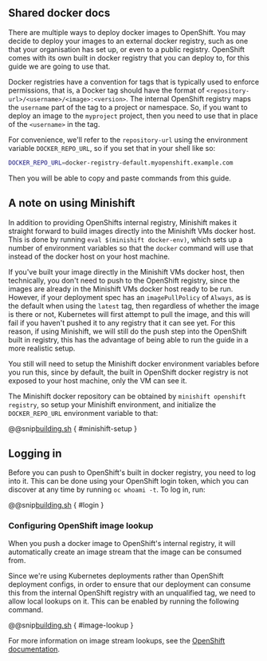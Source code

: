 ## Shared docker docs

<!--- #intro --->
There are multiple ways to deploy docker images to OpenShift. You may decide to deploy your images to an external docker registry, such as one that your organisation has set up, or even to a public registry. OpenShift comes with its own built in docker registry that you can deploy to, for this guide we are going to use that.

Docker registries have a convention for tags that is typically used to enforce permissions, that is, a Docker tag should have the format of `<repository-url>/<username>/<image>:<version>`. The internal OpenShift registry maps the `username` part of the tag to a project or namespace. So, if you want to deploy an image to the `myproject` project, then you need to use that in place of the `<username>` in the tag.

For convenience, we'll refer to the `repository-url` using the environment variable `DOCKER_REPO_URL`, so if you set that in your shell like so:

```sh
DOCKER_REPO_URL=docker-registry-default.myopenshift.example.com
```

Then you will be able to copy and paste commands from this guide.

## A note on using Minishift

In addition to providing OpenShifts internal registry, Minishift makes it straight forward to build images directly into the Minishift VMs docker host. This is done by running `eval $(minishift docker-env)`, which sets up a number of environment variables so that the `docker` command will use that instead of the docker host on your host machine.

If you've built your image directly in the Minishift VMs docker host, then technically, you don't need to push to the OpenShift registry, since the images are already in the Minishift VMs docker host ready to be run. However, if your deployment spec has an `imagePullPolicy` of `Always`, as is the default when using the `latest` tag, then regardless of whether the image is there or not, Kubernetes will first attempt to pull the image, and this will fail if you haven't pushed it to any registry that it can see yet. For this reason, if using Minishift, we will still do the push step into the OpenShift built in registry, this has the advantage of being able to run the guide in a more realistic setup.

You still will need to setup the Minishift docker environment variables before you run this, since by default, the built in OpenShift docker registry is not exposed to your host machine, only the VM can see it.

The Minishift docker repository can be obtained by `minishift openshift registry`, so setup your Minishift environment, and initialize the `DOCKER_REPO_URL` environment variable to that:

@@snip[building.sh](scripts/building.sh) { #minishift-setup }

## Logging in

Before you can push to OpenShift's built in docker registry, you need to log into it. This can be done using your OpenShift login token, which you can discover at any time by running `oc whoami -t`. To log in, run:

@@snip[building.sh](scripts/building.sh) { #login }
<!--- #intro --->

<!--- #image-stream --->
### Configuring OpenShift image lookup

When you push a docker image to OpenShift's internal registry, it will automatically create an image stream that the image can be consumed from.

Since we're using Kubernetes deployments rather than OpenShift deployment configs, in order to ensure that our deployment can consume this from the internal OpenShift registry with an unqualified tag, we need to allow local lookups on it. This can be enabled by running the following command.

@@snip[building.sh](scripts/building.sh) { #image-lookup }

For more information on image stream lookups, see the [OpenShift documentation](https://docs.openshift.com/container-platform/latest/dev_guide/managing_images.html#using-is-with-k8s).
<!--- #image-stream --->

